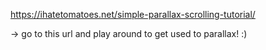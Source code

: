 https://ihatetomatoes.net/simple-parallax-scrolling-tutorial/

-> go to this url and play around to get used to parallax! :)